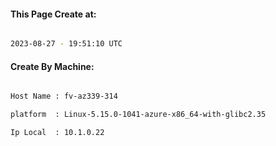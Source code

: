 
   
#### This Page Create at:

```bash

2023-08-27 - 19:51:10 UTC

```

#### Create By Machine:

```bash

Host Name : fv-az339-314

platform  : Linux-5.15.0-1041-azure-x86_64-with-glibc2.35

Ip Local  : 10.1.0.22

```

